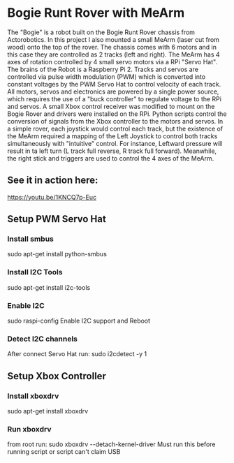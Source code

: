 # Bogie Runt Rover with MeArm
The "Bogie" is a robot built on the Bogie Runt Rover chassis from Actorobotics.  In this project I also mounted a small MeArm (laser cut from wood) onto the top of the rover.  The chassis comes with 6 motors and in this case they are controlled as 2 tracks (left and right).  The MeArm has 4 axes of rotation controlled by 4 small servo motors via a RPi "Servo Hat".  The brains of the Robot is a Raspberry Pi 2.  Tracks and servos are controlled via pulse width modulation (PWM) which is converted into constant voltages by the PWM Servo Hat to control velocity of each track. All motors, servos and electronics are powered by a single power source, which requires the use of a "buck controller" to regulate voltage to the RPi and servos. A small Xbox control receiver was modified to mount on the Bogie Rover and drivers were installed on the RPi.  Python scripts control the conversion of signals from the Xbox controller to the motors and servos.  In a simple rover, each joystick would control each track, but the existence of the MeArm required a mapping of the Left Joystick to control both tracks simultaneously with "intuitive" control.  For instance, Leftward pressure will result in ta left turn (L track full reverse, R track full forward).  Meanwhile, the right stick and triggers are used to control the 4 axes of the MeArm.

## See it in action here:
https://youtu.be/1KNCQ7p-Euc

## Setup PWM Servo Hat

### Install smbus
sudo apt-get install python-smbus

### Install I2C Tools 
sudo apt-get install i2c-tools

### Enable I2C
sudo raspi-config
Enable I2C support and Reboot

### Detect I2C channels
After connect Servo Hat run:
sudo i2cdetect -y 1

## Setup Xbox Controller

### Install xboxdrv
sudo apt-get install xboxdrv

### Run xboxdrv
from root run:
sudo xboxdrv --detach-kernel-driver
Must run this before running script or script can't claim USB


